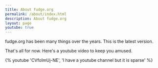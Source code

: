 ```yaml
---
title: About fudge.org
permalink: /about/index.html
description: About fudge.org
layout: page
youtube: true
---
```



fudge.org has been many things over the years. This is the latest version.

That's all for now. Here's a youtube video to keep you amused.


{% youtube 'CVfoImUj-NE', 'I have a youtube channel but it is sparse' %}
